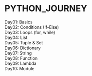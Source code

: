# PYTHON_JOURNEY
Day01: Basics <br>
Day02: Conditions (If-Else) <br>
Day03: Loops (for, while)<br>
Day04: List <br>
Day05: Tuple & Set  <br>
Day06: Dictionary <br>
Day07: String <br>
Day08: Function <br>
Day09: Lambda <br>
Day10: Module